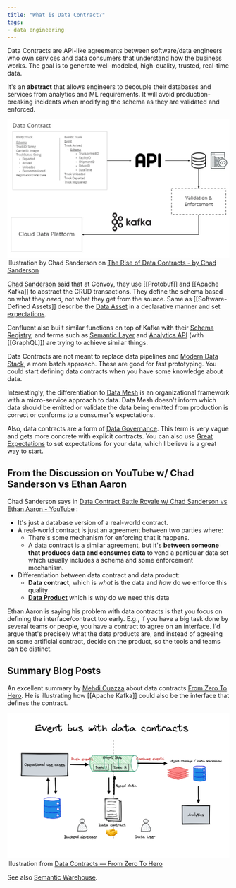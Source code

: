 ```yaml
---
title: "What is Data Contract?"
tags:
- data engineering
---
```

Data Contracts are API-like agreements between software/data engineers who own services and data consumers that understand how the business works. The goal is to generate well-modeled, high-quality, trusted, real-time data.

It's an **abstract** that allows engineers to decouple their databases and services from analytics and ML requirements. It will avoid production-breaking incidents when modifying the schema as they are validated and enforced.

![](images/data-contract.png)
Illustration by Chad Sanderson on [The Rise of Data Contracts - by Chad Sanderson](https://dataproducts.substack.com/p/the-rise-of-data-contracts)

[Chad Sanderson](https://www.linkedin.com/in/chad-sanderson/) said that at Convoy, they use [[Protobuf]] and [[Apache Kafka]] to abstract the CRUD transactions. They define the schema based on what they *need*, not what they get from the source. Same as [[Software-Defined Assets]] describe the [Data Asset](term/data%20asset.md) in a declarative manner and set [expectations](https://github.com/dagster-io/dagster/discussions/9543).

Confluent also built similar functions on top of Kafka with their [Schema Registry](https://docs.confluent.io/platform/current/schema-registry/), and terms such as [Semantic Layer](term/metrics%20layer.md) and [Analytics API](https://www.sspaeti.com/blog/analytics-api-with-graphql-the-next-level-of-data-engineering/#what-is-an-analytics-api) (with [[GraphQL]]) are trying to achieve similar things.

Data Contracts are not meant to replace data pipelines and [Modern Data Stack](term/modern%20data%20stack.md), a more batch approach. These are good for fast prototyping. You could start defining data contracts when you have some knowledge about data.

Interestingly, the differentiation to [Data Mesh](term/data%20mesh.md) is an organizational framework with a micro-service approach to data. Data Mesh doesn't inform which data should be emitted or validate the data being emitted from production is correct or conforms to a consumer's expectations.

Also, data contracts are a form of [Data Governance](term/data%20governance.md). This term is very vague and gets more concrete with explicit contracts. You can also use [Great Expectations](https://greatexpectations.io/) to set expectations for your data, which I believe is a great way to start.

## From the Discussion on YouTube w/ Chad Sanderson vs Ethan Aaron
Chad Sanderson says in [Data Contract Battle Royale w/ Chad Sanderson vs Ethan Aaron - YouTube](https://youtu.be/4BEpYAp3Qu4) :
- It's just a database version of a real-world contract. 
- A real-world contract is just an agreement between two parties where:
	- There's some mechanism for enforcing that it happens. 
	- A data contract is a similar agreement, but it's **between someone that produces data and consumes data** to vend a particular data set which usually includes a schema and some enforcement mechanism. 
- Differentiation between data contract and data product:
	- **Data contract**, which is *what* is the data and *how* do we enforce this quality 
	- **[Data Product](term/data%20product.md)** which is *why* do we need this data 

Ethan Aaron is saying his problem with data contracts is that you focus on defining the interface/contract too early. E.g., if you have a big task done by several teams or people, you have a contract to agree on an interface. I'd argue that's precisely what the data products are, and instead of agreeing on some artificial contract, decide on the product, so the tools and teams can be distinct.

## Summary Blog Posts
An excellent summary by [Mehdi Ouazza](https://www.linkedin.com/in/mehd-io) about data contracts [From Zero To Hero](https://towardsdatascience.com/data-contracts-from-zero-to-hero-343717ac4d5e). He is illustrating how [[Apache Kafka]] could also be the interface that defines the contract.

![](images/data-contract-example.png)
Illustration from [Data Contracts — From Zero To Hero](https://towardsdatascience.com/data-contracts-from-zero-to-hero-343717ac4d5e)

See also [Semantic Warehouse](term/semantic%20warehouse.md).